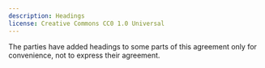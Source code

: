 ```yaml
---
description: Headings
license: Creative Commons CC0 1.0 Universal
---
```


The parties have added headings to some parts of this agreement only for convenience, not to express their agreement.
